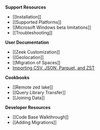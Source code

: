 **Support Resources**

- [[Installation]]
- [[Supported Platforms]]
- [[Microsoft Windows beta limitations]]
- [[Troubleshooting]]

**User Documentation**

- [[Zeek Customization]]
- [[Geolocation]]
- [[Migration of Spaces]]<!-- markdown-link-check-disable -->
- [Importing CSV, JSON, Parquet, and ZST](Importing-CSV-JSON-Parquet-and-ZST)
<!-- markdown-link-check-enable-->

**Cookbooks**

- [[Remote zed lake]]
- [[Query Library Transfer]]
- [[Joining Data]]

**Developer Resources**

- [[Code Base Walkthrough]]
- [[Adding Migrations]]
